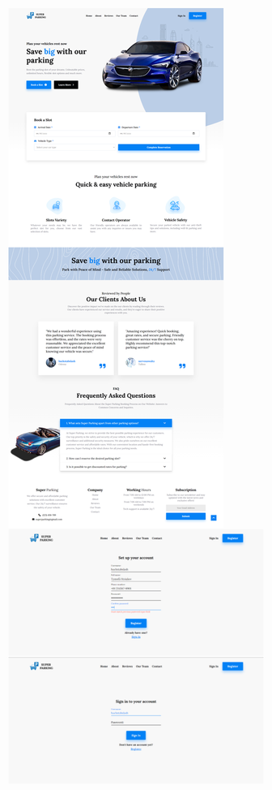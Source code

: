 ![mainpage](https://github.com/backstabslash/react-node-postgre-parking/blob/master/frontend/public/mainpage.png)
![signup](https://github.com/backstabslash/react-node-postgre-parking/blob/master/frontend/public/signup.png)
![signin](https://github.com/backstabslash/react-node-postgre-parking/blob/master/frontend/public/signin.png)
